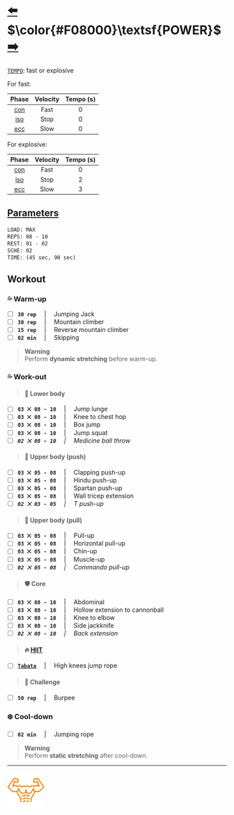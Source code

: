 # [:arrow_left:][prev] $\color{#F08000}\textsf{POWER}$ [:arrow_right:][next]

[`TEMPO`][h]\: fast or explosive

For fast:

|Phase   |Velocity|Tempo (s)|
|:------:|:------:|:-------:|
|[con][c]|Fast    |0        |
|[iso][i]|Stop    |0        |
|[ecc][e]|Slow    |0        |

For explosive:

|Phase   |Velocity|Tempo (s)|
|:------:|:------:|:-------:|
|[con][c]|Fast    |0        |
|[iso][i]|Stop    |2        |
|[ecc][e]|Slow    |3        |

## [Parameters]

```text
LOAD: MAX
REPS: 08 - 10
REST: 01 - 02
SCHE: 02
TIME: (45 sec, 90 sec)
```

## Workout

### :sweat_drops: Warm\-up

+ [ ] **`30 rep`** &emsp;\|&emsp; Jumping Jack
+ [ ] **`30 rep`** &emsp;\|&emsp; Mountain climber
+ [ ] **`15 rep`** &emsp;\|&emsp; Reverse mountain climber
+ [ ] **`02 min`** &emsp;\|&emsp; Skipping

> **Warning**  
> Perform **dynamic stretching** before warm\-up\.

### :sweat_drops: Work\-out

> #### :leg: Lower body

+ [ ] **`03 ⨉ 08 - 10`** &emsp;\|&emsp; Jump lunge
+ [ ] **`03 ⨉ 08 - 10`** &emsp;\|&emsp; Knee to chest hop
+ [ ] **`03 ⨉ 08 - 10`** &emsp;\|&emsp; Box jump
+ [ ] **`03 ⨉ 08 - 10`** &emsp;\|&emsp; Jump squat
+ [ ] _**`02 ⨉ 08 - 10`** &emsp;\|&emsp; Medicine ball throw_

> #### :muscle: Upper body \(push\)

+ [ ] **`03 ⨉ 05 - 08`** &emsp;\|&emsp; Clapping push\-up
+ [ ] **`03 ⨉ 05 - 08`** &emsp;\|&emsp; Hindu push\-up
+ [ ] **`03 ⨉ 05 - 08`** &emsp;\|&emsp; Spartan push\-up
+ [ ] **`03 ⨉ 05 - 08`** &emsp;\|&emsp; Wall tricep extension
+ [ ] _**`02 ⨉ 03 - 05`** &emsp;\|&emsp; T push\-up_

> #### :muscle: Upper body \(pull\)

+ [ ] **`03 ⨉ 05 - 08`** &emsp;\|&emsp; Pull\-up
+ [ ] **`03 ⨉ 05 - 08`** &emsp;\|&emsp; Horizontal pull\-up
+ [ ] **`03 ⨉ 05 - 08`** &emsp;\|&emsp; Chin\-up
+ [ ] **`03 ⨉ 05 - 08`** &emsp;\|&emsp; Muscle\-up
+ [ ] _**`02 ⨉ 05 - 08`** &emsp;\|&emsp; Commando pull\-up_

> #### :shield: Core

+ [ ] **`03 ⨉ 08 - 10`** &emsp;\|&emsp; Abdominal
+ [ ] **`03 ⨉ 08 - 10`** &emsp;\|&emsp; Hollow extension to cannonball
+ [ ] **`03 ⨉ 08 - 10`** &emsp;\|&emsp; Knee to elbow
+ [ ] **`03 ⨉ 08 - 10`** &emsp;\|&emsp; Side jackknife
+ [ ] _**`02 ⨉ 08 - 10`** &emsp;\|&emsp; Back extension_

> #### :fire: [HIIT][h]

+ [ ] [**`Tabata`**][t] &emsp;\|&emsp; High knees jump rope

> #### :triangular_flag_on_post: Challenge

+ [ ] **`50 rep`** &emsp;\|&emsp; Burpee

### :snowflake: Cool\-down

+ [ ] **`02 min`** &emsp;\|&emsp; Jumping rope

> **Warning**  
> Perform **static stretching** after cool\-down\.

---

[![abs](../icons/six_pack_little.svg)](../training-1.md "Training 1")

<!-- predefined -->
[next]: mixed-1.md "Mixed 1 module"
[prev]: strength.md "Strength module"

<!-- glossary -->
[e]: ../../glossary.md#e "E"
[c]: ../../glossary.md#c "C"
[i]: ../../glossary.md#i "I"
[t]: ../../glossary.md#t "T"
[h]: ../../glossary.md#h "H"

<!-- named -->
[parameters]: ../training-1.md#parameters
